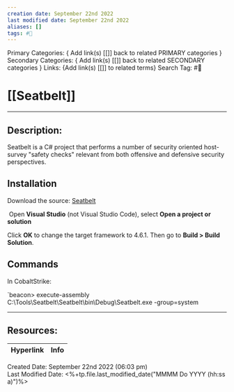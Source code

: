 ```yaml
---
creation date: September 22nd 2022
last modified date: September 22nd 2022
aliases: []
tags: #🧰
---
```


Primary Categories: { Add link(s) [[]] back to related PRIMARY categories }
Secondary Categories:  { Add link(s) [[]] back to related SECONDARY categories }
Links: {Add link(s) [[]] to related terms}
Search Tag: #🧰  

# [[Seatbelt]]  
___

## Description:
Seatbelt is a C# project that performs a number of security oriented host-survey "safety checks" relevant from both offensive and defensive security perspectives.

## Installation
Download the source: [Seatbelt](https://github.com/GhostPack/Seatbelt)

 Open **Visual Studio** (not Visual Studio Code), select **Open a project or solution**

Click **OK** to change the target framework to 4.6.1. Then go to **Build > Build Solution**.

## Commands
In CobaltStrike:

`beacon> execute-assembly C:\Tools\Seatbelt\Seatbelt\bin\Debug\Seatbelt.exe -group=system



___

## Resources:

| Hyperlink | Info |
| --------- | ---- |


Created Date: September 22nd 2022 (06:03 pm)  
Last Modified Date: <%+tp.file.last_modified_date("MMMM Do YYYY (hh:ss a)")%>
